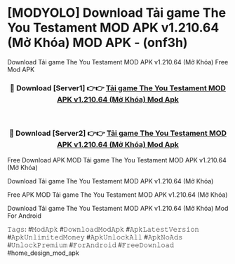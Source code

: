 # [MODYOLO] Download Tải game The You Testament MOD APK v1.210.64 (Mở Khóa) MOD APK - (onf3h)
Download Tải game The You Testament MOD APK v1.210.64 (Mở Khóa) Free Mod APK

<div align="center">
<h3>🔴 Download [Server1] 👉👉 <a href="https://apk-comot.site?title=Tải_game_The_You_Testament_MOD_APK_v1.210.64_(Mở_Khóa)">Tải game The You Testament MOD APK v1.210.64 (Mở Khóa) Mod Apk</a></h3><br>

<h3>🔴 Download [Server2] 👉👉 <a href="https://apk-comot.site?title=Tải_game_The_You_Testament_MOD_APK_v1.210.64_(Mở_Khóa)">Tải game The You Testament MOD APK v1.210.64 (Mở Khóa) Mod Apk</a></h3>
</div>


Free Download APK MOD Tải game The You Testament MOD APK v1.210.64 (Mở Khóa)

Download Tải game The You Testament MOD APK v1.210.64 (Mở Khóa) 

Free APK MOD Tải game The You Testament MOD APK v1.210.64 (Mở Khóa) 

Download Tải game The You Testament MOD APK v1.210.64 (Mở Khóa) Mod For Android

𝚃𝚊𝚐𝚜: #𝙼𝚘𝚍𝙰𝚙𝚔 #𝙳𝚘𝚠𝚗𝚕𝚘𝚊𝚍𝙼𝚘𝚍𝙰𝚙𝚔 #𝙰𝚙𝚔𝙻𝚊𝚝𝚎𝚜𝚝𝚅𝚎𝚛𝚜𝚒𝚘𝚗 #𝙰𝚙𝚔𝚄𝚗𝚕𝚒𝚖𝚒𝚝𝚎𝚍𝙼𝚘𝚗𝚎𝚢 #𝙰𝚙𝚔𝚄𝚗𝚕𝚘𝚌𝚔𝙰𝚕𝚕 #𝙰𝚙𝚔𝙽𝚘𝙰𝚍𝚜 #𝚄𝚗𝚕𝚘𝚌𝚔𝙿𝚛𝚎𝚖𝚒𝚞𝚖 #𝙵𝚘𝚛𝙰𝚗𝚍𝚛𝚘𝚒𝚍 #𝙵𝚛𝚎𝚎𝙳𝚘𝚠𝚗𝚕𝚘𝚊𝚍 #home_design_mod_apk
